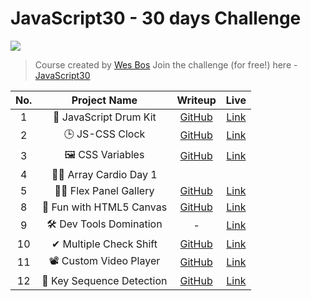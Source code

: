 # JavaScript30 - 30 days Challenge

![](https://javascript30.com/images/JS3-social-share.png)

> Course created by [Wes Bos](https://github.com/wesbos)
> Join the challenge (for free!) here - [JavaScript30](https://javascript30.com/account)

| No. | Project Name | Writeup | Live |
|:-----:|:--------:|:-----------:|:------:|
| 1 | 🥁 JavaScript Drum Kit | [GitHub][1] | [Link](https://sagarmittal1.github.io/JavaScript30/01-JavaScript-Drum-Kit) |
| 2 | 🕒 JS-CSS Clock | [GitHub][2] | [Link](https://sagarmittal1.github.io/JavaScript30/02-JS-CSS-Clock/)|
| 3 | 🖼 CSS Variables | [GitHub][3] | [Link](https://sagarmittal1.github.io/JavaScript30/03-CSS-Variables/)|
| 4 | 🕺🏻 Array Cardio Day 1 |  |  |
| 5 | 💪🏻 Flex Panel Gallery | [GitHub][5] | [Link](https://sagarmittal1.github.io/JavaScript30/05-Flex-Panel-Gallery/)|
| 8 | 🌈 Fun with HTML5 Canvas | [GitHub][8] | [Link](https://sagarmittal1.github.io/JavaScript30/08-HTML5-Canvas/)|
| 9 | 🛠 Dev Tools Domination | - | [Link](https://sagarmittal1.github.io/JavaScript30/09-Dev-Tools)|
| 10 | ✔ Multiple Check Shift | [GitHub][10] | [Link](https://sagarmittal1.github.io/JavaScript30/10-Multiple-Check-Shift/)|
| 11 | 📽 Custom Video Player | [GitHub][11] | [Link](https://sagarmittal1.github.io/JavaScript30/11-Custom-Video-Player/)|
| 12 | 🎊 Key Sequence Detection | [GitHub][12] | [Link](https://sagarmittal1.github.io/JavaScript30/12-Key-Sequence-Detection/)|




[1]: /01-JavaScript-Drum-Kit/
[2]: /02-JS-CSS-Clock/
[3]: /03-CSS-Variables/
[4]: /04-Array-Cardio-Day1
[5]: /05-Flex-Panel-Gallery/
[8]: /08-HTML5-Canvas/
[9]: /09-Dev-Tools/
[10]: /10-Multipe-Check-Shift/
[11]: /11-Custom-Video-Player/
[12]: /12-Key-Sequence-Detection/